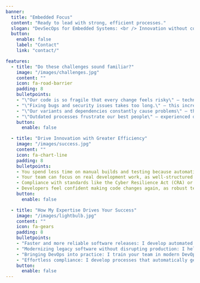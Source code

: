 ```yaml
---
banner:
  title: "Embedded Focus"
  content: "Ready to lead with strong, efficient processes."
  slogan: "DevSecOps for Embedded Systems: <br /> Innovation without compromise"
  button:
    enable: false
    label: "Contact"
    link: "contact/"

features:
  - title: "Do these challenges sound familiar?"
    image: "/images/challenges.jpg"
    content: ""
    icon: fa-road-barrier
    padding: 8
    bulletpoints:
    - "\"Our code is so fragile that every change feels risky\" – technical debt keeps growing, security vulnerabilities go unnoticed, and both product quality and innovation suffer."
    - "\"Fixing bugs and security issues takes too long.\" – this increases support costs, jeopardizes compliance, and forces the team to spend more time firefighting than actually developing."
    - "\"Our variants and dependencies constantly cause problems\" – the system becomes harder to manage, development slows down, and innovation grinds to a halt."
    - "\"Outdated processes frustrate our best people\" – experienced developers leave, onboarding becomes more difficult, and critical know-how gets lost."
    button:
      enable: false

  - title: "Drive Innovation with Greater Efficiency"
    image: "/images/success.jpg"
    content: ""
    icon: fa-chart-line
    padding: 8
    bulletpoints:
    - You spend less time on manual builds and testing because automation eliminates error-prone tasks and reduces waiting times.
    - Your team can focus on real development work, as well-structured pipelines and processes minimize back-and-forth questions, misunderstandings, and unnecessary meetings.
    - Compliance with standards like the Cyber Resilience Act (CRA) or IEC 62443 is handled automatically through generated compliance reports, eliminating the need for tedious manual updates in Excel sheets and documentation.
    - Developers feel confident making code changes again, as robust testing and versioning systems provide immediate feedback and prevent regressions.
    button:
      enable: false

  - title: "How My Expertise Drives Your Success"
    image: "/images/lightbulb.jpg"
    content: ""
    icon: fa-gears
    padding: 8
    bulletpoints:
    - "Faster and more reliable software releases: I develop automated CI/CD pipelines that accelerate build, test, and deployment processes, so your team no longer has to wait hours for product-builds and can roll out new features with confidence."
    - "Modernizing legacy software without disrupting production: I help companies future-proof their legacy code with modern technologies like containerization, automation, or programming languages like Rust—without interrupting operations or breaking existing interfaces."
    - "Bringing DevOps into practice: I train your team in modern DevOps methodologies, ensuring that automation, version control, and testing strategies work seamlessly together—so no one has to rely on manual deployments anymore."
    - "Effortless compliance: I develop processes that automatically generate compliance reports for IEC 62443, IEC 61508, IEC 26262, and the Cyber Resilience Act (CRA)—eliminating manual documentation and providing audit-ready reports at the push of a button."
    button:
      enable: false
---
```

